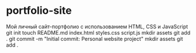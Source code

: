 # portfolio-site
Мой личный сайт-портфолио с использованием HTML, CSS и JavaScript
git init
touch README.md index.html styles.css script.js
mkdir assets
git add .
git commit -m "Initial commit: Personal website project"
mkdir assets
git add .
